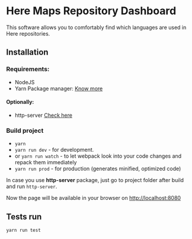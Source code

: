 Here Maps Repository Dashboard
========================

This software allows you to comfortably find which languages are used in Here repositories.

## Installation

### Requirements:

* NodeJS
* Yarn Package manager: [Know more](https://yarnpkg.com/)

#### Optionally:

* http-server [Check here](https://www.npmjs.com/package/http-server)

### Build project

* `yarn`
* `yarn run dev` - for development.
* or `yarn run watch` - to let webpack look into your code changes and repack them immediately
* `yarn run prod` - for production (generates minified, optimized code)

In case you use **http-server** package, just go to project folder after build and run `http-server`.

Now the page will be available in your browser on [http://localhost:8080](http://localhost:8080)

## Tests run

`yarn run test`
